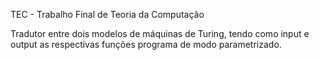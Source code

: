 TEC - Trabalho Final de Teoria da Computação

Tradutor entre dois modelos de máquinas de Turing, tendo como input e output as respectivas funções programa de modo parametrizado. 
